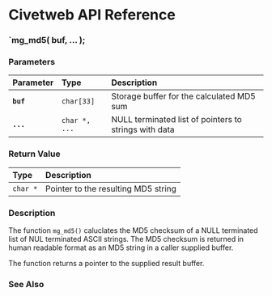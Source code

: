 # Civetweb API Reference

### `mg_md5( buf, ... );

### Parameters

| Parameter | Type | Description |
| :--- | :--- | :--- |
|**`buf`**|`char[33]`|Storage buffer for the calculated MD5 sum|
|**`...`**|`char *, ...`|NULL terminated list of pointers to strings with data|

### Return Value

| Type | Description |
| :--- | :--- |
|`char *`|Pointer to the resulting MD5 string|

### Description

The function `mg_md5()` caluclates the MD5 checksum of a NULL terminated list of NUL terminated ASCII strings. The MD5 checksum is returned in human readable format as an MD5 string in a caller supplied buffer.

The function returns a pointer to the supplied result buffer.

### See Also
